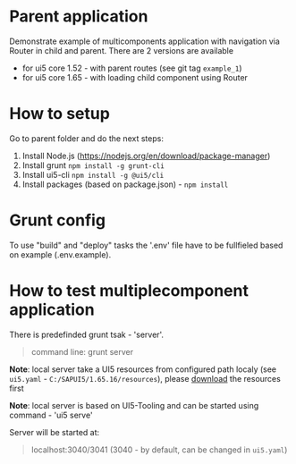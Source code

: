 # Parent application

Demonstrate example of multicomponents application with navigation via Router in child and parent.
There are 2 versions are available

 - for ui5 core 1.52 - with parent routes (see git tag `example_1`)
 - for ui5 core 1.65 - with loading child component using Router

# How to setup

Go to parent folder and do the next steps:

1. Install Node.js (https://nodejs.org/en/download/package-manager)
2. Install grunt `npm install -g grunt-cli`
3. Install ui5-cli `npm install -g @ui5/cli`
4. Install packages (based on package.json) - `npm install`

# Grunt config

To use "build" and "deploy" tasks the '.env' file have to be fullfieled based on example (.env.example).

# How to test multiplecomponent application

There is predefinded grunt tsak - 'server'.

>command line: grunt server

**Note**: local server take a UI5 resources from configured path localy (see `ui5.yaml` - `C:/SAPUI5/1.65.16/resources`), please [download](https://tools.hana.ondemand.com/#sapui5) the resources first

**Note**: local server is based on UI5-Tooling and can be started using command - 'ui5 serve'

Server will be started at:

>localhost:3040/3041 (3040 - by default, can be changed in `ui5.yaml`)

